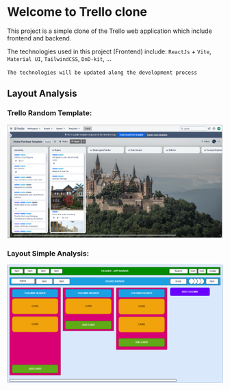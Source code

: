 # Welcome to Trello clone

This project is a simple clone of the Trello web application which include frontend and backend.

The technologies used in this project (Frontend) include: `ReactJs` + `Vite`, `Material UI`, `TailwindCSS`, `DnD-kit`, ...

`The technologies will be updated along the development process`

## Layout Analysis

### Trello Random Template:

![Trello random template (accessed 2024)](_docs/template.png)

### Layout Simple Analysis:

![Layout simple analysis](_docs/layout.png)
